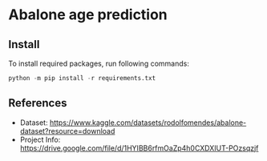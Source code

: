 # Abalone age prediction
## Install
To install required packages, run following commands:
```s
python -m pip install -r requirements.txt
```

## References
- Dataset: https://www.kaggle.com/datasets/rodolfomendes/abalone-dataset?resource=download
- Project Info: https://drive.google.com/file/d/1HYIBB6rfmOaZp4h0CXDXIUT-POzsqzjf